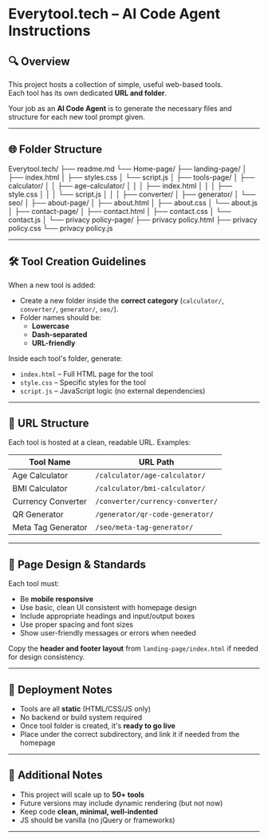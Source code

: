 # Everytool.tech – AI Code Agent Instructions

## 🔍 Overview

This project hosts a collection of simple, useful web-based tools.  
Each tool has its own dedicated **URL and folder**.

Your job as an **AI Code Agent** is to generate the necessary files and structure for each new tool prompt given.

---

## 🌐 Folder Structure

Everytool.tech/
├── readme.md
└── Home-page/
    ├── landing-page/
    │   ├── index.html
    │   ├── styles.css
    │   └── script.js
    │
    ├── tools-page/
    │   ├── calculator/
    │   │   ├── age-calculator/
    │   │   │   ├── index.html
    │   │   │   ├── style.css
    │   │   │   └── script.js
    │   │
    │   ├── converter/
    │   ├── generator/
    │   └── seo/
    │
    ├── about-page/
    │   ├── about.html
    │   ├── about.css
    │   └── about.js
    │
    ├── contact-page/
    │   ├── contact.html
    │   ├── contact.css
    │   └── contact.js
    │
    └── privacy policy-page/
        ├── privacy policy.html
        ├── privacy policy.css
        └── privacy policy.js


---

## 🛠️ Tool Creation Guidelines

When a new tool is added:

- Create a new folder inside the **correct category** (`calculator/`, `converter/`, `generator/`, `seo/`).
- Folder names should be:
  - **Lowercase**
  - **Dash-separated**
  - **URL-friendly**

Inside each tool's folder, generate:

- `index.html` – Full HTML page for the tool
- `style.css` – Specific styles for the tool
- `script.js` – JavaScript logic (no external dependencies)

---

## 🔗 URL Structure

Each tool is hosted at a clean, readable URL. Examples:

| Tool Name          | URL Path                                |
|--------------------|------------------------------------------|
| Age Calculator     | `/calculator/age-calculator/`           |
| BMI Calculator     | `/calculator/bmi-calculator/`           |
| Currency Converter | `/converter/currency-converter/`        |
| QR Generator       | `/generator/qr-code-generator/`         |
| Meta Tag Generator | `/seo/meta-tag-generator/`              |

---

## 🎨 Page Design & Standards

Each tool must:

- Be **mobile responsive**
- Use basic, clean UI consistent with homepage design
- Include appropriate headings and input/output boxes
- Use proper spacing and font sizes
- Show user-friendly messages or errors when needed

Copy the **header and footer layout** from `landing-page/index.html` if needed for design consistency.

---

## 🚀 Deployment Notes

- Tools are all **static** (HTML/CSS/JS only)
- No backend or build system required
- Once tool folder is created, it's **ready to go live**
- Place under the correct subdirectory, and link it if needed from the homepage

---

## 📌 Additional Notes

- This project will scale up to **50+ tools**
- Future versions may include dynamic rendering (but not now)
- Keep code **clean, minimal, well-indented**
- JS should be vanilla (no jQuery or frameworks)

---
